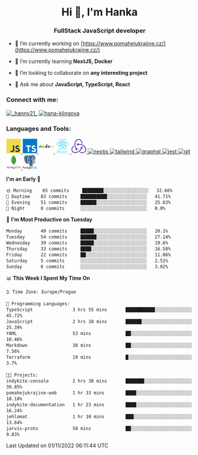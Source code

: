 <h1 align="center">Hi 👋, I'm Hanka</h1>
<h3 align="center">FullStack JavaScript developer</h3>

- 🔭 I’m currently working on [https://www.pomahejukrajine.cz/](https://www.pomahejukrajine.cz/)

- 🌱 I’m currently learning **NextJS, Docker**

- 👯 I’m looking to collaborate on **any interesting project**

- 💬 Ask me about **JavaScript, TypeScript, React**

<h3 align="left">Connect with me:</h3>
<p align="left">
<a href="https://twitter.com/_hanny21_" target="blank"><img align="center" src="https://raw.githubusercontent.com/rahuldkjain/github-profile-readme-generator/master/src/images/icons/Social/twitter.svg" alt="_hanny21_" height="30" width="40" /></a>
<a href="https://linkedin.com/in/hana-klingova" target="blank"><img align="center" src="https://raw.githubusercontent.com/rahuldkjain/github-profile-readme-generator/master/src/images/icons/Social/linked-in-alt.svg" alt="hana-klingova" height="30" width="40" /></a>
</p>

<h3 align="left">Languages and Tools:</h3>
<p align="left"> 
<a href="https://developer.mozilla.org/en-US/docs/Web/JavaScript" target="_blank" rel="noreferrer"> <img src="https://raw.githubusercontent.com/devicons/devicon/master/icons/javascript/javascript-original.svg" alt="javascript" width="40" height="40"/> </a> 
<a href="https://www.typescriptlang.org/" target="_blank" rel="noreferrer"> <img src="https://raw.githubusercontent.com/devicons/devicon/master/icons/typescript/typescript-original.svg" alt="typescript" width="40" height="40"/> </a> 
<a href="https://nodejsorg" target="_blank" rel="noreferrer"> <img src="https://raw.githubusercontent.com/devicons/devicon/master/icons/nodejs/nodejs-original-wordmark.svg" alt="nodejs" width="40" height="40"/> </a> 
<a href="https://reactjs.org/" target="_blank" rel="noreferrer"> <img src="https://raw.githubusercontent.com/devicons/devicon/master/icons/react/react-original-wordmark.svg" alt="react" width="40" height="40"/> </a> 
<a href="https://redux.js.org" target="_blank" rel="noreferrer"> <img src="https://raw.githubusercontent.com/devicons/devicon/master/icons/redux/redux-original.svg" alt="redux" width="40" height="40"/> </a> 
<a href="https://nextjs.org/" target="_blank" rel="noreferrer"> <img src="https://cdn.worldvectorlogo.com/logos/nextjs-2.svg" alt="nextjs" width="40" height="40"/> </a> 
<a href="https://tailwindcss.com/" target="_blank" rel="noreferrer"> <img src="https://www.vectorlogo.zone/logos/tailwindcss/tailwindcss-icon.svg" alt="tailwind" width="40" height="40"/> </a> 
<a href="https://graphql.org" target="_blank" rel="noreferrer"> <img src="https://www.vectorlogo.zone/logos/graphql/graphql-icon.svg" alt="graphql" width="40" height="40"/> </a> 
<a href="https://jestjs.io" target="_blank" rel="noreferrer"> <img src="https://www.vectorlogo.zone/logos/jestjsio/jestjsio-icon.svg" alt="jest" width="40" height="40"/> </a> 
<a href="https://git-scm.com/" target="_blank" rel="noreferrer"> <img src="https://www.vectorlogo.zone/logos/git-scm/git-scm-icon.svg" alt="git" width="40" height="40"/> </a> 
<a href="https://www.mongodb.com/" target="_blank" rel="noreferrer"> <img src="https://raw.githubusercontent.com/devicons/devicon/master/icons/mongodb/mongodb-original-wordmark.svg" alt="mongodb" width="40" height="40"/> </a>  
<a href="https://www.postgresql.org" target="_blank" rel="noreferrer"> <img src="https://raw.githubusercontent.com/devicons/devicon/master/icons/postgresql/postgresql-original-wordmark.svg" alt="postgresql" width="40" height="40"/> </a> 
</p>

<!--START_SECTION:waka-->
**I'm an Early 🐤** 

```text
🌞 Morning    65 commits     ████████░░░░░░░░░░░░░░░░░   32.66% 
🌆 Daytime    83 commits     ██████████░░░░░░░░░░░░░░░   41.71% 
🌃 Evening    51 commits     ██████░░░░░░░░░░░░░░░░░░░   25.63% 
🌙 Night      0 commits      ░░░░░░░░░░░░░░░░░░░░░░░░░   0.0%

```
📅 **I'm Most Productive on Tuesday** 

```text
Monday       40 commits     █████░░░░░░░░░░░░░░░░░░░░   20.1% 
Tuesday      54 commits     ██████░░░░░░░░░░░░░░░░░░░   27.14% 
Wednesday    39 commits     █████░░░░░░░░░░░░░░░░░░░░   19.6% 
Thursday     33 commits     ████░░░░░░░░░░░░░░░░░░░░░   16.58% 
Friday       22 commits     ██░░░░░░░░░░░░░░░░░░░░░░░   11.06% 
Saturday     5 commits      ░░░░░░░░░░░░░░░░░░░░░░░░░   2.51% 
Sunday       6 commits      ░░░░░░░░░░░░░░░░░░░░░░░░░   3.02%

```


📊 **This Week I Spent My Time On** 

```text
⌚︎ Time Zone: Europe/Prague

💬 Programming Languages: 
TypeScript               3 hrs 55 mins       ███████████░░░░░░░░░░░░░░   45.72% 
JavaScript               2 hrs 10 mins       ██████░░░░░░░░░░░░░░░░░░░   25.39% 
YAML                     53 mins             ██░░░░░░░░░░░░░░░░░░░░░░░   10.46% 
Markdown                 38 mins             ██░░░░░░░░░░░░░░░░░░░░░░░   7.56% 
Terraform                19 mins             █░░░░░░░░░░░░░░░░░░░░░░░░   3.7%

🐱‍💻 Projects: 
indykite-console         2 hrs 38 mins       ███████░░░░░░░░░░░░░░░░░░   30.85% 
pomahejukrajine-web      1 hr 33 mins        ████░░░░░░░░░░░░░░░░░░░░░   18.18% 
indykite-documentation   1 hr 23 mins        ████░░░░░░░░░░░░░░░░░░░░░   16.24% 
jehlomat                 1 hr 10 mins        ███░░░░░░░░░░░░░░░░░░░░░░   13.64% 
jarvis-proto             50 mins             ██░░░░░░░░░░░░░░░░░░░░░░░   9.83%

```


 Last Updated on 01/11/2022 06:11:44 UTC
<!--END_SECTION:waka-->
